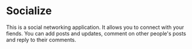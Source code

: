 # Socialize

This is a social networking application. It allows you to connect with your fiends. You can add posts and updates, comment on other people's posts and reply to their comments.
